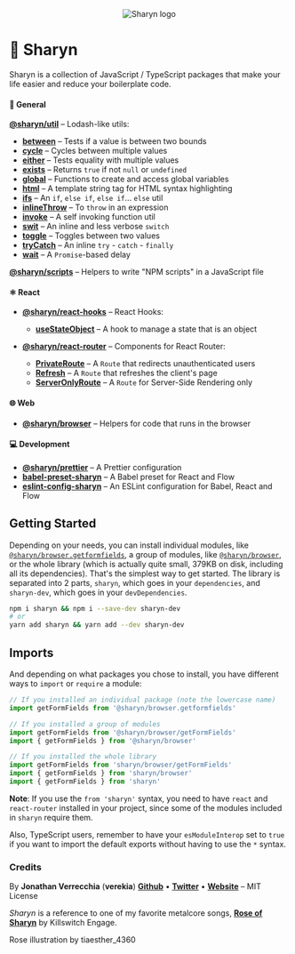 <div align="center">
  <img src="https://user-images.githubusercontent.com/40995577/42487947-ea40d256-840b-11e8-8acc-50e62a3226b7.png" alt="Sharyn logo">
</div>

# 🌹 Sharyn

Sharyn is a collection of JavaScript / TypeScript packages that make your life easier and reduce your boilerplate code.

#### 💯 General

[**@sharyn/util**](https://github.com/sharynjs/sharyn/blob/master/packages/util/README.md#readme) – Lodash-like utils:
- [**between**](https://github.com/sharynjs/sharyn/blob/master/packages/util.between/README.md#readme) – Tests if a value is between two bounds
- [**cycle**](https://github.com/sharynjs/sharyn/blob/master/packages/util.cycle/README.md#readme) – Cycles between multiple values
- [**either**](https://github.com/sharynjs/sharyn/blob/master/packages/util.either/README.md#readme) – Tests equality with multiple values
- [**exists**](https://github.com/sharynjs/sharyn/blob/master/packages/util.exists/README.md#readme) – Returns `true` if not `null` or `undefined`
- [**global**](https://github.com/sharynjs/sharyn/blob/master/packages/util.global/README.md#readme) – Functions to create and access global variables
- [**html**](https://github.com/sharynjs/sharyn/blob/master/packages/util.html/README.md#readme) – A template string tag for HTML syntax highlighting
- [**ifs**](https://github.com/sharynjs/sharyn/blob/master/packages/util.ifs/README.md#readme) – An `if`, `else if`, `else if`... `else` util
- [**inlineThrow**](https://github.com/sharynjs/sharyn/blob/master/packages/util.inlineThrow/README.md#readme) – To `throw` in an expression
- [**invoke**](https://github.com/sharynjs/sharyn/blob/master/packages/util.invoke/README.md#readme) – A self invoking function util
- [**swit**](https://github.com/sharynjs/sharyn/blob/master/packages/util.swit/README.md#readme) – An inline and less verbose `switch`
- [**toggle**](https://github.com/sharynjs/sharyn/blob/master/packages/util.toggle/README.md#readme) – Toggles between two values
- [**tryCatch**](https://github.com/sharynjs/sharyn/blob/master/packages/util.trycatch/README.md#readme) – An inline `try` - `catch` - `finally`
- [**wait**](https://github.com/sharynjs/sharyn/blob/master/packages/util.wait/README.md#readme) – A `Promise`-based delay

[**@sharyn/scripts**](https://github.com/sharynjs/sharyn/blob/master/packages/scripts/README.md#readme) – Helpers to write "NPM scripts" in a JavaScript file

#### ⚛️ React

- [**@sharyn/react-hooks**](https://github.com/sharynjs/sharyn/blob/master/packages/react-hooks/README.md#readme) – React Hooks:
  - [**useStateObject**](https://github.com/sharynjs/sharyn/blob/master/packages/react-router.usestateobject/README.md#readme) – A hook to manage a state that is an object

- [**@sharyn/react-router**](https://github.com/sharynjs/sharyn/blob/master/packages/react-router/README.md#readme) – Components for React Router:
  - [**PrivateRoute**](https://github.com/sharynjs/sharyn/blob/master/packages/react-router.privateroute/README.md#readme) – A `Route` that redirects unauthenticated users
  - [**Refresh**](https://github.com/sharynjs/sharyn/blob/master/packages/react-router.refresh/README.md#readme) – A `Route` that refreshes the client's page
  - [**ServerOnlyRoute**](https://github.com/sharynjs/sharyn/blob/master/packages/react-router.serveronlyroute/README.md#readme) – A `Route` for Server-Side Rendering only

#### 🌐 Web

- [**@sharyn/browser**](https://github.com/sharynjs/sharyn/blob/master/packages/browser/README.md#readme) – Helpers for code that runs in the browser

#### 💻 Development

- [**@sharyn/prettier**](https://github.com/sharynjs/sharyn/blob/master/packages/prettier/README.md#readme) – A Prettier configuration
- [**babel-preset-sharyn**](https://github.com/sharynjs/babel-preset-sharyn) – A Babel preset for React and Flow
- [**eslint-config-sharyn**](https://github.com/sharynjs/eslint-config-sharyn) – An ESLint configuration for Babel, React and Flow

## Getting Started

Depending on your needs, you can install individual modules, like [`@sharyn/browser.getformfields`](https://www.npmjs.com/package/@sharyn/browser.getformfields), a group of modules, like [`@sharyn/browser`](https://www.npmjs.com/package/@sharyn/browser), or the whole library (which is actually quite small, 379KB on disk, including all its dependencies). That's the simplest way to get started. The library is separated into 2 parts, `sharyn`, which goes in your `dependencies`, and `sharyn-dev`, which goes in your `devDependencies`.

```sh
npm i sharyn && npm i --save-dev sharyn-dev
# or
yarn add sharyn && yarn add --dev sharyn-dev
```

## Imports

And depending on what packages you chose to install, you have different ways to `import` or `require` a module:

```js
// If you installed an individual package (note the lowercase name)
import getFormFields from '@sharyn/browser.getformfields'

// If you installed a group of modules
import getFormFields from '@sharyn/browser/getFormFields'
import { getFormFields } from '@sharyn/browser'

// If you installed the whole library
import getFormFields from 'sharyn/browser/getFormFields'
import { getFormFields } from 'sharyn/browser'
import { getFormFields } from 'sharyn'
```

**Note**: If you use the `from 'sharyn'` syntax, you need to have `react` and `react-router` installed in your project, since some of the modules included in `sharyn` require them.

Also, TypeScript users, remember to have your `esModuleInterop` set to `true` if you want to import the default exports without having to use the `*` syntax.

### Credits

By **Jonathan Verrecchia** (**verekia**) [**Github**](https://github.com/verekia) • [**Twitter**](https://twitter.com/verekia) • [**Website**](https://verekia.com) – MIT License

_Sharyn_ is a reference to one of my favorite metalcore songs, [**Rose of Sharyn**](https://www.youtube.com/watch?v=PgMsACFMIq8) by Killswitch Engage.

Rose illustration by tiaesther_4360

